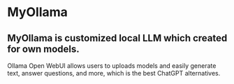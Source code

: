 # MyOllama
## My​ Ollama is customized local LLM which created for own models.  
Ollama Open WebUI allows users to uploads models and easily generate text, answer questions, and more, which is the best ChatGPT alternatives.
